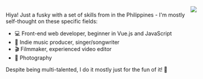 <a href="https://github.com/anuraghazra/github-readme-stats">
  <img align="right" src="https://github-readme-stats.vercel.app/api/top-langs/?username=skepfusky&layout=compact&langs_count=4)">  
</a>

Hiya! Just a fusky with a set of skills from in the Philippines - I'm mostly self-thought on these specific fields:
<ul>
<li> 💻 Front-end web developer, beginner in Vue.js and JavaScript </li>
<li> 🎵 Indie music producer, singer/songwriter </li>
<li> 🎬 Filmmaker, experienced video editor </li>
<li> 📸 Photography </li>
</ul>

Despite being multi-talented, I do it mostly just for the fun of it! 💜
